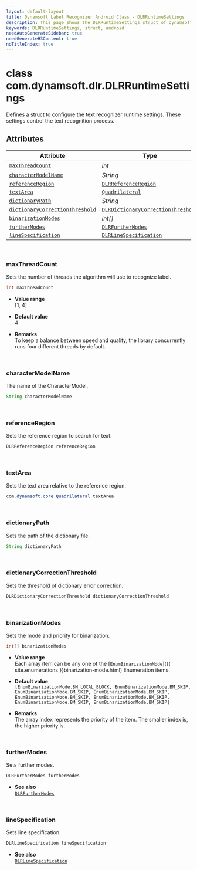 ```yaml
---
layout: default-layout
title: Dynamsoft Label Recognizer Android Class - DLRRuntimeSettings
description: This page shows the DLRRuntimeSettings struct of Dynamsoft Label Recognizer for Android Language.
keywords: DLRRuntimeSettings, struct, android
needAutoGenerateSidebar: true
needGenerateH3Content: true
noTitleIndex: true
---
```



# class com.dynamsoft.dlr.DLRRuntimeSettings
Defines a struct to configure the text recognizer runtime settings. These settings control the text recognition process.
  
  

## Attributes
  
| Attribute | Type |
|---------- | ---- |
| [`maxThreadCount`](#maxthreadcount) | *int* |
| [`characterModelName`](#charactermodelname) | *String* |
| [`referenceRegion`](#referenceregion) | [`DLRReferenceRegion`](dlr-reference-region.md) |
| [`textArea`](#textarea) | [`Quadrilateral`](quadrilateral.md) |
| [`dictionaryPath`](#dictionarypath) | *String* |
| [`dictionaryCorrectionThreshold`](#dictionarycorrectionthreshold) | [`DLRDictionaryCorrectionThreshold`](dlr-dictionary-correction-threshold.md) |
| [`binarizationModes`](#binarizationmodes) | *int\[\]* |
| [`furtherModes`](#furthermodes) | [`DLRFurtherModes`](dlr-further-modes.md)|
| [`lineSpecification`](#linespecification) | [`DLRLineSpecification`](dlr-line-specification.md) |

&nbsp;

### maxThreadCount
Sets the number of threads the algorithm will use to recognize label.
```java
int maxThreadCount
```
- **Value range**   
    [1, 4]
      
- **Default value**   
    4
    
- **Remarks**   
    To keep a balance between speed and quality, the library concurrently runs four different threads by default.

&nbsp;

### characterModelName
The name of the CharacterModel.
```java
String characterModelName
```


&nbsp;

### referenceRegion
Sets the reference region to search for text.
```java
DLRReferenceRegion referenceRegion
```

&nbsp;

### textArea
Sets the text area relative to the reference region.
```java
com.dynamsoft.core.Quadrilateral textArea
```

&nbsp;

### dictionaryPath
Sets the path of the dictionary file.
```java
String dictionaryPath
```

&nbsp;

### dictionaryCorrectionThreshold
Sets the threshold of dictionary error correction.
```java
DLRDictionaryCorrectionThreshold dictionaryCorrectionThreshold
```


&nbsp;

### binarizationModes
Sets the mode and priority for binarization.

```java
int[] binarizationModes
```

- **Value range**   
    Each array item can be any one of the [`EnumBinarizationMode`]({{ site.enumerations }}binarization-mode.html) Enumeration items.
      
- **Default value**   
    `[EnumBinarizationMode.BM_LOCAL_BLOCK, EnumBinarizationMode.BM_SKIP, EnumBinarizationMode.BM_SKIP, EnumBinarizationMode.BM_SKIP, EnumBinarizationMode.BM_SKIP, EnumBinarizationMode.BM_SKIP, EnumBinarizationMode.BM_SKIP, EnumBinarizationMode.BM_SKIP]`
    
- **Remarks**   
    The array index represents the priority of the item. The smaller index is, the higher priority is.


&nbsp;

### furtherModes
Sets further modes.

```java
DLRFurtherModes furtherModes
```

- **See also**  
    [`DLRFurtherModes`](dlr-further-modes.md)


&nbsp;

### lineSpecification
Sets line specification.

```java
DLRLineSpecification lineSpecification
```

- **See also**  
    [`DLRLineSpecification`](dlr-line-specification.md)